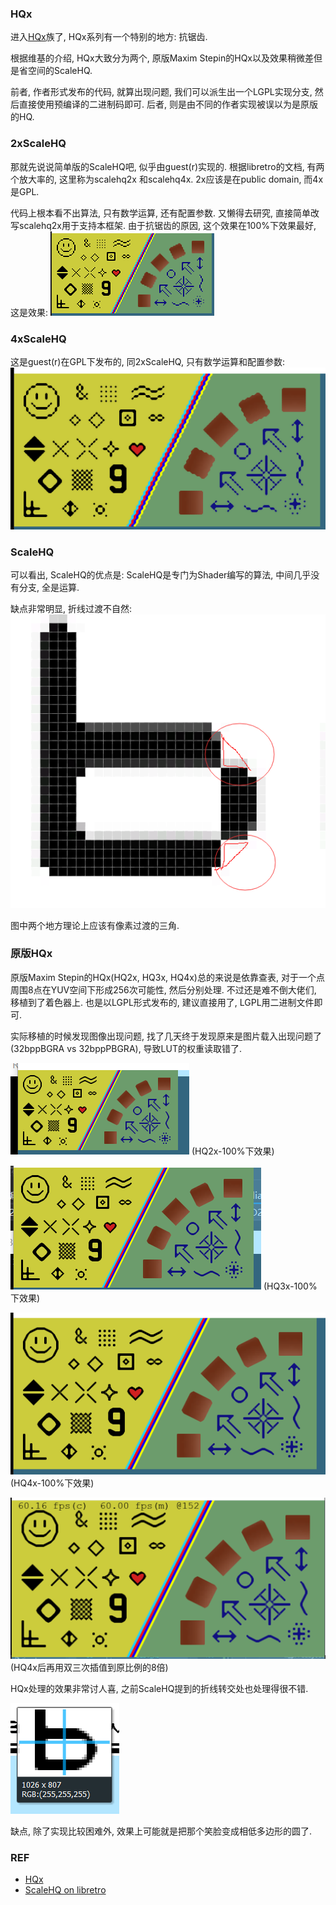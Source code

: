 ### HQx
进入[HQx](https://code.google.com/archive/p/hqx/)族了, HQx系列有一个特别的地方: 抗锯齿.

根据维基的介绍, HQx大致分为两个, 原版Maxim Stepin的HQx以及效果稍微差但是省空间的ScaleHQ. 

前者, 作者形式发布的代码, 就算出现问题, 我们可以派生出一个LGPL实现分支, 然后直接使用预编译的二进制码即可. 后者, 则是由不同的作者实现被误以为是原版的HQ.

### 2xScaleHQ
那就先说说简单版的ScaleHQ吧, 似乎由guest(r)实现的. 根据libretro的文档, 有两个放大率的, 这里称为scalehq2x 和scalehq4x. 2x应该是在public domain, 而4x是GPL.


代码上根本看不出算法, 只有数学运算, 还有配置参数. 又懒得去研究, 直接简单改写scalehq2x用于支持本框架. 由于抗锯齿的原因, 这个效果在100%下效果最好, 这是效果:
![scalehq2x](./scalehq2x.png)


### 4xScaleHQ
这是guest(r)在GPL下发布的, 同2xScaleHQ, 只有数学运算和配置参数:
![scalehq4x](./scalehq4x.png)


### ScaleHQ
可以看出, ScaleHQ的优点是: ScaleHQ是专门为Shader编写的算法, 中间几乎没有分支, 全是运算.

缺点非常明显, 折线过渡不自然:
![scalehq](./scalehq.png)

图中两个地方理论上应该有像素过渡的三角.


### 原版HQx

原版Maxim Stepin的HQx(HQ2x, HQ3x, HQ4x)总的来说是依靠查表, 对于一个点周围8点在YUV空间下形成256次可能性, 然后分别处理. 不过还是难不倒大佬们, 移植到了着色器上. 也是以LGPL形式发布的, 建议直接用了, LGPL用二进制文件即可.

实际移植的时候发现图像出现问题, 找了几天终于发现原来是图片载入出现问题了(32bppBGRA vs 32bppPBGRA), 导致LUT的权重读取错了.


![hq2x](./hq2x.png)
(HQ2x-100%下效果)

![hq3x](./hq3x.png)
(HQ3x-100%下效果)

![hq4x](./hq4x.png)
(HQ4x-100%下效果)

![hq4x-2xcubic](./hq4x-2xcubic.png)
(HQ4x后再用双三次插值到原比例的8倍)

HQx处理的效果非常讨人喜, 之前ScaleHQ提到的折线转交处也处理得很不错.

![hqx](./hqx.png)

缺点, 除了实现比较困难外, 效果上可能就是把那个笑脸变成相低多边形的圆了.

### REF
 - [HQx](https://en.wikipedia.org/wiki/Hqx)
 - [ScaleHQ on libretro](https://github.com/libretro/common-shaders/tree/master/scalehq)